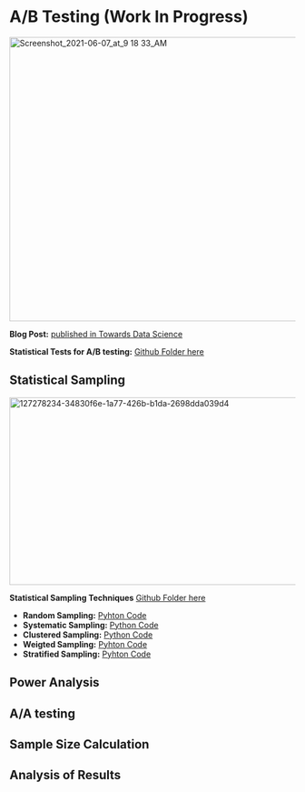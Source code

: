 # A/B Testing (Work In Progress)
<img alt="Screenshot_2021-06-07_at_9 18 33_AM" src="https://user-images.githubusercontent.com/76843403/130661485-8500fcd0-c41e-4899-b6bf-38964fb8257c.jpeg" width="800" height="500" align = "center">

**Blog Post:** <a href="https://tatev-aslanyan.medium.com/">published in Towards Data Science </a>

**Statistical Tests for A/B testing:** <a href = "https://github.com/TatevKaren/data-science-popular-algorithms/tree/main/AB_Testing/Statistical%20tests%20for%20AB_testing"> Github Folder here</a>


## Statistical Sampling
<img width="550" height="330" alt="127278234-34830f6e-1a77-426b-b1da-2698dda039d4" src="https://user-images.githubusercontent.com/76843403/130869830-ee552d9e-8a29-4a71-ac64-fa5748799a7c.png">


**Statistical Sampling Techniques** <a href = "https://github.com/TatevKaren/mathematics-statistics-for-data-science/tree/main/Sampling%20Techniques"> Github Folder here</a>
- **Random Sampling:** <a href = "https://github.com/TatevKaren/mathematics-statistics-for-data-science/tree/main/Sampling%20Techniques">Pyhton Code</a>
- **Systematic Sampling:** <a href ="https://github.com/TatevKaren/mathematics-statistics-for-data-science/blob/main/Sampling%20Techniques/Systematic_Sampling.py">Python Code</a>
- **Clustered Sampling:** <a href = "https://github.com/TatevKaren/mathematics-statistics-for-data-science/blob/main/Sampling%20Techniques/Cluster_Sampling.py">Python Code</a>
- **Weigted Sampling:** <a href = "https://github.com/TatevKaren/mathematics-statistics-for-data-science/blob/main/Sampling%20Techniques/Weighted%20Sampling.py">Pyhton Code</a>
- **Stratified Sampling:** <a href = "https://github.com/TatevKaren/mathematics-statistics-for-data-science/blob/main/Sampling%20Techniques/Stratified%20Sampling.py">Pyhton Code</a>

## Power Analysis

## A/A testing 

## Sample Size Calculation

## Analysis of Results
